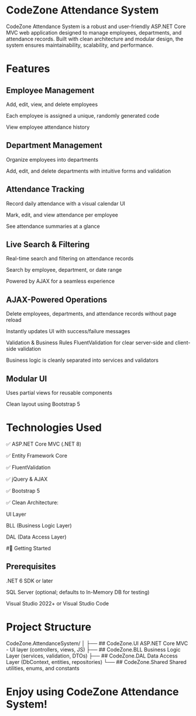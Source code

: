 #  CodeZone Attendance System
CodeZone Attendance System is a robust and user-friendly ASP.NET Core MVC web application designed to manage employees, departments, and attendance records. Built with clean architecture and modular design, the system ensures maintainability, scalability, and performance.

# Features
## Employee Management
Add, edit, view, and delete employees

Each employee is assigned a unique, randomly generated code

View employee attendance history

## Department Management
Organize employees into departments

Add, edit, and delete departments with intuitive forms and validation

## Attendance Tracking
Record daily attendance with a visual calendar UI

Mark, edit, and view attendance per employee

See attendance summaries at a glance

## Live Search & Filtering
Real-time search and filtering on attendance records

Search by employee, department, or date range

Powered by AJAX for a seamless experience

## AJAX-Powered Operations
Delete employees, departments, and attendance records without page reload

Instantly updates UI with success/failure messages

Validation & Business Rules
FluentValidation for clear server-side and client-side validation

Business logic is cleanly separated into services and validators

## Modular UI
Uses partial views for reusable components

Clean layout using Bootstrap 5

# Technologies Used
✅ ASP.NET Core MVC (.NET 8)

✅ Entity Framework Core

✅ FluentValidation

✅ jQuery & AJAX

✅ Bootstrap 5

✅ Clean Architecture:

UI Layer

BLL (Business Logic Layer)

DAL (Data Access Layer)

#🚀 Getting Started
## Prerequisites
.NET 6 SDK or later

SQL Server (optional; defaults to In-Memory DB for testing)

Visual Studio 2022+ or Visual Studio Code   

# Project Structure
CodeZone.AttendanceSystem/
│
├── ## CodeZone.UI       ASP.NET Core MVC - UI layer (controllers, views, JS)
├── ## CodeZone.BLL      Business Logic Layer (services, validation, DTOs)
├── ## CodeZone.DAL      Data Access Layer (DbContext, entities, repositories)
└── ## CodeZone.Shared   Shared utilities, enums, and constants

# Enjoy using CodeZone Attendance System!


